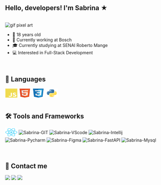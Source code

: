## Hello, developers! I'm Sabrina ★
<br>

<img src="https://i.pinimg.com/originals/0e/4a/b5/0e4ab58b389c553ccebacb55e74977cf.gif" alt="gif pixel art" width="350"/>
<br>

- 📅 18 years old  
- 💼 Currently working at Bosch  
- 🎓 Currently studying at SENAI Roberto Mange  
- 💻 Interested in Full-Stack Development 
<br>

## 🚀 Languages
<div style="display: inline_block">
  <img align="center" alt="Sabrina-Js" height="30" width="40" src="https://raw.githubusercontent.com/devicons/devicon/master/icons/javascript/javascript-plain.svg">
  <img align="center" alt="Sabrina-HTML" height="30" width="40" src="https://raw.githubusercontent.com/devicons/devicon/master/icons/html5/html5-original.svg">
  <img align="center" alt="Sabrina-CSS" height="30" width="40" src="https://raw.githubusercontent.com/devicons/devicon/master/icons/css3/css3-original.svg">
  <img align="center" alt="Sabrina-Python" height="30" width="40" src="https://raw.githubusercontent.com/devicons/devicon/master/icons/python/python-original.svg">
</div>
<br>

## 🛠️ Tools and Frameworks
<div style="display: inline_block">
   <img align="center" alt="Sabrina-React" height="30" width="40" src="https://raw.githubusercontent.com/devicons/devicon/master/icons/react/react-original.svg">
   <img align="center" alt="Sabrina-GIT" height="30" width="40" src="https://cdn.jsdelivr.net/gh/devicons/devicon@latest/icons/git/git-original.svg"/>
   <img align="center" alt="Sabrina-VScode" height="30" width="40" src="https://cdn.jsdelivr.net/gh/devicons/devicon@latest/icons/visualstudio/visualstudio-original.svg" />
   <img align="center" alt="Sabrina-Intellij" height="30" width="40" src="https://cdn.jsdelivr.net/gh/devicons/devicon@latest/icons/intellij/intellij-original.svg" />   
   <img align="center" alt="Sabrina-Pycharm" height="30" width="40" src="https://cdn.jsdelivr.net/gh/devicons/devicon@latest/icons/pycharm/pycharm-original.svg" />
   <img align="center" alt="Sabrina-Figma" height="30" width="40" src="https://cdn.jsdelivr.net/gh/devicons/devicon@latest/icons/figma/figma-original.svg" />   
   <img align="center" alt="Sabrina-FastAPI" height="30" width="40" src="https://cdn.jsdelivr.net/gh/devicons/devicon@latest/icons/fastapi/fastapi-original.svg" />
   <img align="center" alt="Sabrina-Mysql" height="30" width="40"src="https://cdn.jsdelivr.net/gh/devicons/devicon@latest/icons/mysql/mysql-original.svg" />             
</div>
<br>
<br>

## 📧 Contact me
<div> 
  <a href="https://instagram.com/sabrillows" target="_blank"><img src="https://img.shields.io/badge/-Instagram-%23E4405F?style=for-the-badge&logo=instagram&logoColor=white" target="_blank"></a> 
  <a href = "mailto:sabrina65araujo@gmail.com"><img src="https://img.shields.io/badge/-Gmail-%23333?style=for-the-badge&logo=gmail&logoColor=white" target="_blank"></a>
  <a href="https://www.linkedin.com/in/sabrina-araújo-700690326" target="_blank"><img src="https://img.shields.io/badge/-LinkedIn-%230077B5?style=for-the-badge&logo=linkedin&logoColor=white" target="_blank"></a> 
</div>
